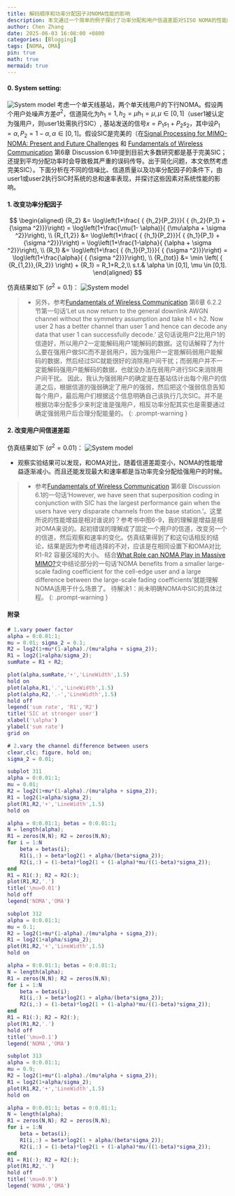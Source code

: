 ```yaml
---
title: 解码顺序和功率分配因子对NOMA性能的影响
description: 本文通过一个简单的例子探讨了功率分配和用户信道差距对SISO NOMA的性能的影响。
author: Chen Zhang
date: 2025-06-03 16:08:00 +0800
categories: [Blogging]
tags: [NOMA, OMA]
pin: true
math: true
mermaid: true
---
```


#### 0. System setting:
![System model](../assets/img/NOMAvsRSMA/NOMAvsRSMA.jpg)
考虑一个单天线基站，两个单天线用户的下行NOMA。假设两个用户处噪声方差$\sigma^2$，信道简化为$h_1=1,h_2=\mu h_1= \mu, \mu \in[0,1]$（user1被认定为强用户，则user1处需执行SIC）, 基站发送的信号$x=P_1 s_1 + P_2 s_2$，其中设$P_1 = \alpha, P_2 = 1- \alpha, \alpha \in [0,1]$。假设SIC是完美的（在[Signal Processing for MIMO-NOMA: Present and Future Challenges](https://arxiv.org/abs/1802.00754) 和 [Fundamentals of Wireless Communication](https://web.stanford.edu/~dntse/wireless_book.html) 第6章 Discussion 6.1中提到目前大多数研究都是基于完美SIC；还提到平均分配功率时会导致极其严重的误码传导。出于简化问题，本文依然考虑完美SIC）。下面分析在不同的信噪比、信道质量以及功率分配因子的条件下，由user1或user2执行SIC时系统的总和速率表现，并探讨这些因素对系统性能的影响。
#### 1. 改变功率分配因子
$$
\begin{aligned}
{R_2} &= \log\left(1+\frac{ { {h_2}{P_2}}}{ { {h_2}{P_1} + {\sigma ^2}}}\right) = \log\left(1+\frac{\mu(1- \alpha)}{ {\mu\alpha + \sigma ^2}}\right), \\
{R_{1,2}} &= \log\left(1+\frac{ { {h_1}{P_2}}}{ { {h_1}{P_1} + {\sigma ^2}}}\right) = \log\left(1+\frac{1-\alpha}{ {\alpha + \sigma ^2}}\right), \\
{R_1} &= \log\left(1+\frac{ { {h_1}{P_1}}}{ { {\sigma ^2}}}\right) = \log\left(1+\frac{\alpha}{ { {\sigma ^2}}}\right), \\
{R_{tot}} &= \min \left( { {R_{1,2}},{R_2}} \right) + {R_1} = R_1+R_2,\\
s.t.& \alpha \in [0,1], \mu \in [0,1].
\end{aligned}
$$

仿真结果如下 ($\sigma^2=0.1$)：
![System model](../assets/img/SISONOMA/fig1.jpg)

> - 另外，参考[Fundamentals of Wireless Communication](https://web.stanford.edu/~dntse/wireless_book.html) 第6章 6.2.2节第一句话‘Let us now return to the general downlink AWGN channel without the symmetry assumption and take h1 < h2. Now user 2 has a better channel than user 1 and
hence can decode any data that user 1 can successfully decode.’ 这句话说用户2比用户1的信道好，所以用户2一定能解码用户1能解码的数据。这句话解释了为什么要在强用户做SIC而不是弱用户，因为强用户一定能解码弱用户能解码的数据，然后经过SIC就能很好的消除用户间干扰；而弱用户并不一定能解码强用户能解码的数据，也就没办法在弱用户进行SIC来消除用户间干扰。
因此，我认为强弱用户的确定是在基站估计出每个用户的信道之后，根据信道的强弱确定了用户的强弱，然后把这个强弱信息告知每个用户，最后用户们根据这个信息明确自己该执行几次SIC。并不是根据功率分配多少来判定谁是强用户，相反功率分配其实也是需要通过确定强弱用户后合理分配能量的。
{: .prompt-warning }


#### 2. 改变用户间信道差距
仿真结果如下 ($\sigma^2=0.01$)：
![System model](../assets/img/SISONOMA/fig2.jpg)

- 观察实验结果可以发现，和OMA对比，随着信道差距变小，NOMA的性能增益逐渐减小。而且还能发现最大和速率都是当功率完全分配给强用户的时候。

>- 参考[Fundamentals of Wireless Communication](https://web.stanford.edu/~dntse/wireless_book.html) 第6章 Discussion 6.1的一句话‘However, we have seen that superposition coding in conjunction with SIC has the largest performance gain when the users have very disparate channels from the base station.’。这里所说的性能增益是相对谁说的？参考书中图6-9，我的理解是增益是相对OMA来说的。起初错误的理解成了固定一个用户的信道，改变另一个的信道，然后观察和速率的变化。仿真结果得到了和这句话相反的结论，结果是因为参考组选择的不对，应该是在相同设置下和OMA对比R1-R2 容量区域的大小。
结合[What Role can NOMA Play in Massive MIMO?](https://arxiv.org/pdf/1809.07072)文中结论部分的一句话‘NOMA benefits from a smaller large-scale fading coefficient for the cell-edge user and a large difference between the large-scale fading coefficients’就能理解NOMA适用于什么场景了。
> 待解决1：尚未明确NOMA中SIC的具体过程。
{: .prompt-warning }

#### 附录
```matlab
# 1.vary power factor
alpha = 0:0.01:1;
mu = 0.01; sigma_2 = 0.1;
R2 = log2(1+mu*(1-alpha)./(mu*alpha + sigma_2));
R1 = log2(1+alpha/sigma_2);
sumRate = R1 + R2;

plot(alpha,sumRate,'+','LineWidth',1.5)
hold on
plot(alpha,R1,'.','LineWidth',1.5)
plot(alpha,R2,'.-','LineWidth',1.5)
hold off
legend('sum rate', 'R1','R2')
title('SIC at stronger user')
xlabel('\alpha')
ylabel('sum rate')
grid on
```
```matlab
# 2.vary the channel difference between users
clear,clc; figure, hold on;
sigma_2 = 0.01;

subplot 311
alpha = 0:0.01:1;
mu = 0.01;
R2 = log2(1+mu*(1-alpha)./(mu*alpha + sigma_2));
R1 = log2(1+alpha/sigma_2);
plot(R1,R2,'+','LineWidth',1.5)
hold on

alpha = 0:0.01:1; betas = 0:0.01:1;
N = length(alpha);
R1 = zeros(N,N); R2 = zeros(N,N);
for i = 1:N
    beta = betas(i);
    R1(i,:) = beta*log2(1 + alpha/(beta*sigma_2));
    R2(i,:) = (1-beta)*log2(1 + (1-alpha)*mu/((1-beta)*sigma_2));
end
R1 = R1(:); R2 = R2(:);
plot(R1,R2,'.')
title('\mu=0.01')
hold off
legend('NOMA','OMA')

subplot 312
alpha = 0:0.01:1;
mu = 0.1;
R2 = log2(1+mu*(1-alpha)./(mu*alpha + sigma_2));
R1 = log2(1+alpha/sigma_2);
plot(R1,R2,'+','LineWidth',1.5)
hold on

alpha = 0:0.01:1; betas = 0:0.01:1;
N = length(alpha);
R1 = zeros(N,N); R2 = zeros(N,N);
for i = 1:N
    beta = betas(i);
    R1(i,:) = beta*log2(1 + alpha/(beta*sigma_2));
    R2(i,:) = (1-beta)*log2(1 + (1-alpha)*mu/((1-beta)*sigma_2));
end
R1 = R1(:); R2 = R2(:);
plot(R1,R2,'.')
hold off
title('\mu=0.1')
legend('NOMA','OMA')

subplot 313
alpha = 0:0.01:1;
mu = 0.9;
R2 = log2(1+mu*(1-alpha)./(mu*alpha + sigma_2));
R1 = log2(1+alpha/sigma_2);
plot(R1,R2,'+','LineWidth',1.5)
hold on

alpha = 0:0.01:1; betas = 0:0.01:1;
N = length(alpha);
R1 = zeros(N,N); R2 = zeros(N,N);
for i = 1:N
    beta = betas(i);
    R1(i,:) = beta*log2(1 + alpha/(beta*sigma_2));
    R2(i,:) = (1-beta)*log2(1 + (1-alpha)*mu/((1-beta)*sigma_2));
end
R1 = R1(:); R2 = R2(:);
plot(R1,R2,'.')
hold off
title('\mu=0.9')
legend('NOMA','OMA')
```
